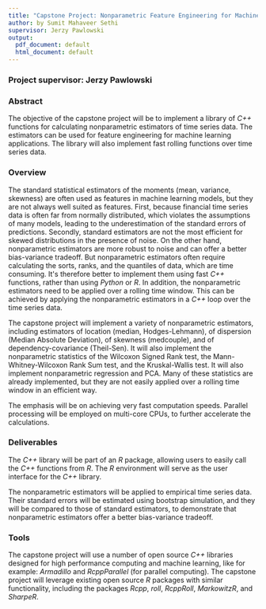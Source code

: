 ```yaml
---
title: "Capstone Project: Nonparametric Feature Engineering for Machine Learning"
author: by Sumit Mahaveer Sethi
supervisor: Jerzy Pawlowski
output:
  pdf_document: default
  html_document: default
---
```


### Project supervisor: Jerzy Pawlowski

### Abstract

The objective of the capstone project will be to implement a library of *C++* functions for calculating nonparametric estimators of time series data.  The estimators can be used for feature engineering for machine learning applications.  The library will also implement fast rolling functions over time series data.


### Overview

The standard statistical estimators of the moments (mean, variance, skewness) are often used as features in machine learning models, but they are not always well suited as features.  First, because financial time series data is often far from normally distributed, which violates the assumptions of many models, leading to the underestimation of the standard errors of predictions.  Secondly, standard estimators are not the most efficient for skewed distributions in the presence of noise.  On the other hand, nonparametric estimators are more robust to noise and can offer a better bias-variance tradeoff.  But nonparametric estimators often require calculating the sorts, ranks, and the quantiles of data, which are time consuming.  It's therefore better to implement them using fast *C++* functions, rather than using *Python* or *R*.  In addition, the nonparametric estimators need to be applied over a rolling time window.  This can be achieved by applying the nonparametric estimators in a *C++* loop over the time series data.

The capstone project will implement a variety of nonparametric estimators, including estimators of location (median, Hodges-Lehmann), of dispersion (Median Absolute Deviation), of skewness (medcouple), and of dependency-covariance (Theil-Sen).  It will also implement the nonparametric statistics of the Wilcoxon Signed Rank test, the Mann-Whitney-Wilcoxon Rank Sum test, and the Kruskal-Wallis test.  It will also implement nonparametric regression and PCA.  Many of these statistics are already implemented, but they are not easily applied over a rolling time window in an efficient way.  

The emphasis will be on achieving very fast computation speeds.  Parallel processing will be employed on multi-core CPUs, to further accelerate the calculations.  


### Deliverables

The *C++* library will be part of an *R* package, allowing users to easily call the *C++* functions from *R*.  The *R* environment will serve as the user interface for the *C++* library.  

The nonparametric estimators will be applied to empirical time series data.  Their standard errors will be estimated using bootstrap simulation, and they will be compared to those of standard estimators, to demonstrate that nonparametric estimators offer a better bias-variance tradeoff.


### Tools 

The capstone project will use a number of open source *C++* libraries designed for high performance computing and machine learning, like for example: *Armadillo* and *RcppParallel* (for parallel computing).  The capstone project will leverage existing open source *R* packages with similar functionality, including the packages *Rcpp*, *roll*, *RcppRoll*, *MarkowitzR*, and *SharpeR*.
